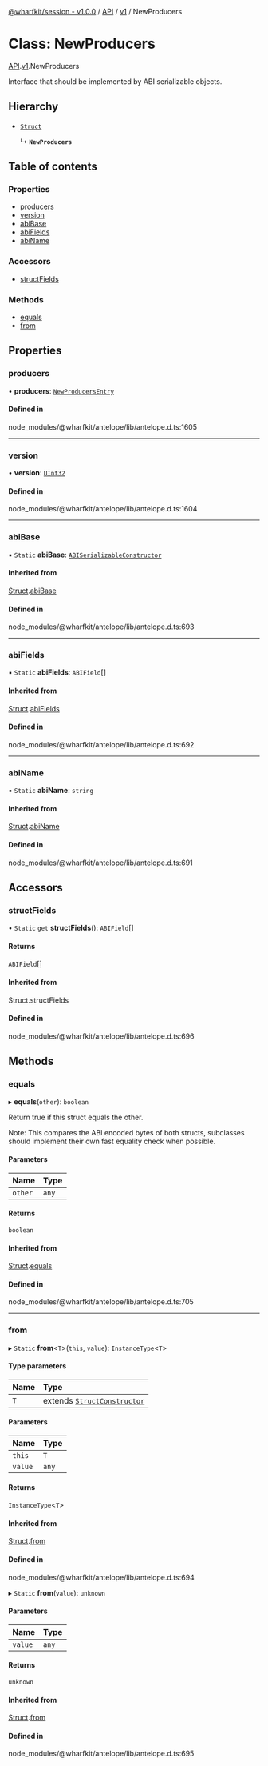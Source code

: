 [@wharfkit/session - v1.0.0](/docs/testREADME.md) / [API](/docs/testmodules/API.md) / [v1](/docs/testmodules/API.v1.md) / NewProducers

# Class: NewProducers

[API](/docs/testmodules/API.md).[v1](/docs/testmodules/API.v1.md).NewProducers

Interface that should be implemented by ABI serializable objects.

## Hierarchy

- [`Struct`](/docs/testclasses/Struct-1.md)

  ↳ **`NewProducers`**

## Table of contents

### Properties

- [producers](/docs/testclasses/API.v1.NewProducers.md#producers)
- [version](/docs/testclasses/API.v1.NewProducers.md#version)
- [abiBase](/docs/testclasses/API.v1.NewProducers.md#abibase)
- [abiFields](/docs/testclasses/API.v1.NewProducers.md#abifields)
- [abiName](/docs/testclasses/API.v1.NewProducers.md#abiname)

### Accessors

- [structFields](/docs/testclasses/API.v1.NewProducers.md#structfields)

### Methods

- [equals](/docs/testclasses/API.v1.NewProducers.md#equals)
- [from](/docs/testclasses/API.v1.NewProducers.md#from)

## Properties

### producers

• **producers**: [`NewProducersEntry`](/docs/testclasses/API.v1.NewProducersEntry.md)

#### Defined in

node_modules/@wharfkit/antelope/lib/antelope.d.ts:1605

___

### version

• **version**: [`UInt32`](/docs/testclasses/UInt32.md)

#### Defined in

node_modules/@wharfkit/antelope/lib/antelope.d.ts:1604

___

### abiBase

▪ `Static` **abiBase**: [`ABISerializableConstructor`](/docs/testinterfaces/ABISerializableConstructor.md)

#### Inherited from

[Struct](/docs/testclasses/Struct-1.md).[abiBase](/docs/testclasses/Struct-1.md#abibase)

#### Defined in

node_modules/@wharfkit/antelope/lib/antelope.d.ts:693

___

### abiFields

▪ `Static` **abiFields**: `ABIField`[]

#### Inherited from

[Struct](/docs/testclasses/Struct-1.md).[abiFields](/docs/testclasses/Struct-1.md#abifields)

#### Defined in

node_modules/@wharfkit/antelope/lib/antelope.d.ts:692

___

### abiName

▪ `Static` **abiName**: `string`

#### Inherited from

[Struct](/docs/testclasses/Struct-1.md).[abiName](/docs/testclasses/Struct-1.md#abiname)

#### Defined in

node_modules/@wharfkit/antelope/lib/antelope.d.ts:691

## Accessors

### structFields

• `Static` `get` **structFields**(): `ABIField`[]

#### Returns

`ABIField`[]

#### Inherited from

Struct.structFields

#### Defined in

node_modules/@wharfkit/antelope/lib/antelope.d.ts:696

## Methods

### equals

▸ **equals**(`other`): `boolean`

Return true if this struct equals the other.

Note: This compares the ABI encoded bytes of both structs, subclasses
      should implement their own fast equality check when possible.

#### Parameters

| Name | Type |
| :------ | :------ |
| `other` | `any` |

#### Returns

`boolean`

#### Inherited from

[Struct](/docs/testclasses/Struct-1.md).[equals](/docs/testclasses/Struct-1.md#equals)

#### Defined in

node_modules/@wharfkit/antelope/lib/antelope.d.ts:705

___

### from

▸ `Static` **from**<`T`\>(`this`, `value`): `InstanceType`<`T`\>

#### Type parameters

| Name | Type |
| :------ | :------ |
| `T` | extends [`StructConstructor`](/docs/testinterfaces/StructConstructor.md) |

#### Parameters

| Name | Type |
| :------ | :------ |
| `this` | `T` |
| `value` | `any` |

#### Returns

`InstanceType`<`T`\>

#### Inherited from

[Struct](/docs/testclasses/Struct-1.md).[from](/docs/testclasses/Struct-1.md#from)

#### Defined in

node_modules/@wharfkit/antelope/lib/antelope.d.ts:694

▸ `Static` **from**(`value`): `unknown`

#### Parameters

| Name | Type |
| :------ | :------ |
| `value` | `any` |

#### Returns

`unknown`

#### Inherited from

[Struct](/docs/testclasses/Struct-1.md).[from](/docs/testclasses/Struct-1.md#from)

#### Defined in

node_modules/@wharfkit/antelope/lib/antelope.d.ts:695
